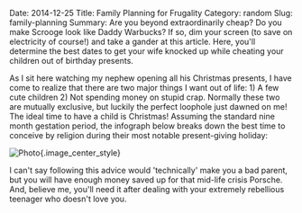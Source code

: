Date: 2014-12-25
Title: Family Planning for Frugality
Category: random
Slug: family-planning
Summary: Are you beyond extraordinarily cheap? Do you make Scrooge look like Daddy Warbucks? If so, dim your screen (to save on electricity of course!) and take a gander at this article.  Here, you'll determine the best dates to get your wife knocked up while cheating your children out of birthday presents. 

As I sit here watching my nephew opening all his Christmas presents, I have come to realize that there are two 
major things I want out of life: 1) A few cute children 2) Not spending money on stupid crap. Normally these two are 
mutually exclusive, but luckily the perfect loophole just dawned on me! The ideal time to have a child is Christmas! 
Assuming the standard nine month gestation period, the infograph below breaks down the best time to conceive by religion
during their most notable present-giving holiday:

![Photo]({attach}/assets/random/2014/family_planning.png){.image_center_style}

I can't say following this advice would 'technically' make you a bad parent, but you will have enough money saved up for
that mid-life crisis Porsche.  And, believe me, you'll need it after dealing with your extremely rebellious teenager 
who doesn't love you.